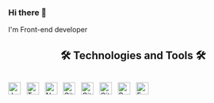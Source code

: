 ### Hi there 👋
I'm Front-end developer

<h2 align="center">🛠 Technologies and Tools 🛠</h2>
<br>
<!-- https://simpleicons.org/ -->
<span><img src="https://img.shields.io/badge/JavaScript-282C34?logo=javascript&logoColor=F7DF1E" alt="JavaScript logo" title="JavaScript" height="25" /></span>
&nbsp;
<span><img src="https://img.shields.io/badge/Typescript-282C34?logo=typescript&logoColor=3178C6" alt="Typescript logo" title="Typescript" height="25" /></span>
&nbsp;
<span><img src="https://img.shields.io/badge/Node%JS-282C34?logo=nodedotjs&logoColor=3178C6" alt="Node JS logo" title="Node Js" height="25" /></span>
&nbsp;
<span><img src="https://img.shields.io/badge/Git-282C34?logo=git&logoColor=61DAFB" alt="Git logo" title="Git" height="25" /></span>
&nbsp;
<span><img src="https://img.shields.io/badge/GitHub-282C34?logo=github&logoColor=181717" alt="Github logo" title="Github" height="25" /></span>
&nbsp;
<span><img src="https://img.shields.io/badge/GitLab-282C34?logo=gitlab&logoColor=FC6D26" alt="GitLab logo" title="GitLab" height="25" /></span>
&nbsp;
<span><img src="https://img.shields.io/badge/Redux-282C34?logo=redux&logoColor=764ABC" alt="Redux logo" title="Redux" height="25" /></span>
&nbsp;
<span><img src="https://img.shields.io/badge/Express-282C34?logo=express&logoColor=000000" alt="Express logo" title="Express" height="25" /></span>
&nbsp;

